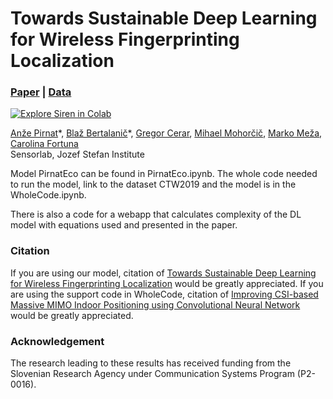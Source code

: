 # Towards Sustainable Deep Learning for Wireless Fingerprinting Localization

### [Paper](https://ieeexplore.ieee.org/document/9838464) | [Data](https://data.ieeemlc.org/Ds1Detail)

[![Explore Siren in Colab](https://colab.research.google.com/assets/colab-badge.svg)](https://colab.research.google.com/github/anzepirnat/PirnatEco/blob/main/CTW2019_h5_5_0.ipynb)<br>

[Anže Pirnat](https://sensorlab.ijs.si/people/apirnat/)\*,
[Blaž Bertalanič](https://sensorlab.ijs.si/people/bbertalanic/)\*,
[Gregor Cerar](https://sensorlab.ijs.si/people/gcerar/),
[Mihael Mohorčič](https://sensorlab.ijs.si/people/mmohorcic/),
[Marko Meža](https://www.fe.uni-lj.si/o_fakulteti/imenik_zaposlenih/po_abecedi/199/),
[Carolina Fortuna](https://sensorlab.ijs.si/people/cfortuna/)<br>
Sensorlab, Jozef Stefan Institute


Model PirnatEco can be found in PirnatEco.ipynb. The whole code needed to run the model, link to the dataset CTW2019 and the model is in the WholeCode.ipynb.

There is also a code for a webapp that calculates complexity of the DL model with equations used and presented in the paper.

### Citation

If you are using our model, citation of [Towards Sustainable Deep Learning for Wireless Fingerprinting Localization](https://ieeexplore.ieee.org/document/9838464) would be greatly appreciated.
If you are using the support code in WholeCode, citation of [Improving CSI-based Massive MIMO Indoor Positioning using Convolutional Neural Network](https://arxiv.org/abs/2102.03130) would be greatly appreciated.

### Acknowledgement

The research leading to these results has received funding from the Slovenian Research Agency under Communication Systems Program (P2-0016).
